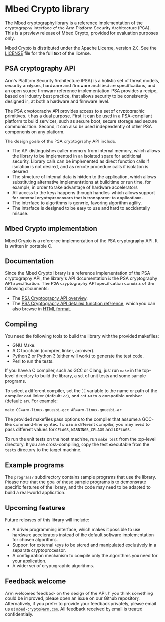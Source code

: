 # Mbed Crypto library

The Mbed cryptography library is a reference implementation of the cryptography interface of the Arm Platform Security Architecture (PSA). This is a preview release of Mbed Crypto, provided for evaluation purposes only.

Mbed Crypto is distributed under the Apache License, version 2.0. See the [LICENSE](LICENSE) file for the full text of the license.

## PSA cryptography API

Arm's Platform Security Architecture (PSA) is a holistic set of threat models, security analyses, hardware and firmware architecture specifications, and an open source firmware reference implementation. PSA provides a recipe, based on industry best practice, that allows security to be consistently designed in, at both a hardware and firmware level.

The PSA cryptography API provides access to a set of cryptographic primitives. It has a dual purpose. First, it can be used in a PSA-compliant platform to build services, such as secure boot, secure storage and secure communication. Second, it can also be used independently of other PSA components on any platform.

The design goals of the PSA cryptography API include:

* The API distinguishes caller memory from internal memory, which allows the library to be implemented in an isolated space for additional security. Library calls can be implemented as direct function calls if isolation is not desired, and as remote procedure calls if isolation is desired.
* The structure of internal data is hidden to the application, which allows substituting alternative implementations at build time or run time, for example, in order to take advantage of hardware accelerators.
* All access to the keys happens through handles, which allows support for external cryptoprocessors that is transparent to applications.
* The interface to algorithms is generic, favoring algorithm agility.
* The interface is designed to be easy to use and hard to accidentally misuse.

## Mbed Crypto implementation

Mbed Crypto is a reference implementation of the PSA cryptography API. It is written in portable C.

## Documentation

Since the Mbed Crypto library is a reference implementation of the PSA cryptography API, the library's API documentation is the PSA cryptography API specification. The PSA cryptography API specification consists of the following documents:

* The [PSA Cryptography API overview](docs/PSA_Crypto_API_Overview.pdf).
* The [PSA Cryptography API detailed function reference](docs/PSA_Crypto_API_Reference.pdf), which you can also browse in [HTML format](docs/html/modules.html).

## Compiling

You need the following tools to build the library with the provided makefiles:

* GNU Make.
* A C toolchain (compiler, linker, archiver).
* Python 2 or Python 3 (either will work) to generate the test code.
* Perl to run the tests.

If you have a C compiler, such as GCC or Clang, just run `make` in the top-level directory to build the library, a set of unit tests and some sample programs.

To select a different compiler, set the `CC` variable to the name or path of the compiler and linker (default: `cc`), and set `AR` to a compatible archiver (default: `ar`). For example:
```
make CC=arm-linux-gnueabi-gcc AR=arm-linux-gnueabi-ar
```
The provided makefiles pass options to the compiler that assume a GCC-like command-line syntax. To use a different compiler, you may need to pass different values for `CFLAGS`, `WARNINGS_CFLAGS` and `LDFLAGS`.

To run the unit tests on the host machine, run `make test` from the top-level directory. If you are cross-compiling, copy the test executable from the `tests` directory to the target machine.

## Example programs

The `programs/` subdirectory contains sample programs that use the library. Please note that the goal of these sample programs is to demonstrate specific features of the library, and the code may need to be adapted to build a real-world application.

## Upcoming features

Future releases of this library will include:

* A driver programming interface, which makes it possible to use hardware accelerators instead of the default software implementation for chosen algorithms.
* Support for external keys to be stored and manipulated exclusively in a separate cryptoprocessor.
* A configuration mechanism to compile only the algorithms you need for your application.
* A wider set of cryptographic algorithms.

## Feedback welcome

Arm welcomes feedback on the design of the API. If you think something could be improved, please open an issue on our Github repository. Alternatively, if you prefer to provide your feedback privately, please email us at [`mbed-crypto@arm.com`](mailto:mbed-crypto@arm.com). All feedback received by email is treated confidentially.
